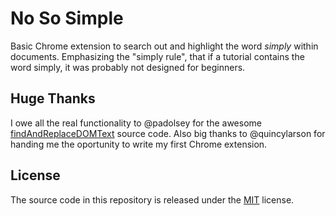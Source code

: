 No So Simple
============

Basic Chrome extension to search out and highlight the word _simply_ within documents. Emphasizing the "simply rule", that if a tutorial contains the word simply, it was probably not designed for beginners.

Huge Thanks
-----------

I owe all the real functionality to @padolsey for the awesome [findAndReplaceDOMText](https://github.com/padolsey/findAndReplaceDOMText) source code. Also big thanks to @quincylarson for handing me the oportunity to write my first Chrome extension.

License
-------

The source code in this repository is released under the [MIT](https://opensource.org/licenses/mit) license.
